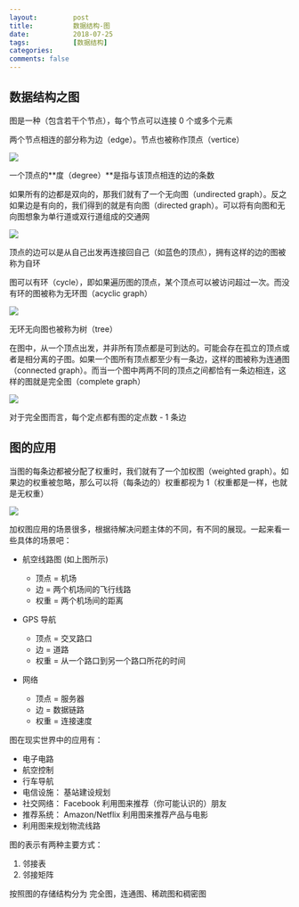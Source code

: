 ```yaml
---
layout:         post
title:          数据结构-图
date:           2018-07-25
tags:           [数据结构]
categories:
comments: false
---
```



##  数据结构之图
图是一种（包含若干个节点），每个节点可以连接 0 个或多个元素

两个节点相连的部分称为边（edge）。节点也被称作顶点（vertice）

![](https://user-gold-cdn.xitu.io/2018/7/23/164c76f06793a319?imageView2/0/w/1280/h/960)

一个顶点的**度（degree）**是指与该顶点相连的边的条数

如果所有的边都是双向的，那我们就有了一个无向图（undirected graph）。反之如果边是有向的，我们得到的就是有向图（directed graph）。可以将有向图和无向图想象为单行道或双行道组成的交通网

![](https://user-gold-cdn.xitu.io/2018/7/23/164c76f0763f8910?imageView2/0/w/1280/h/960/)

顶点的边可以是从自己出发再连接回自己（如蓝色的顶点），拥有这样的边的图被称为自环

图可以有环（cycle），即如果遍历图的顶点，某个顶点可以被访问超过一次。而没有环的图被称为无环图（acyclic graph）

![](https://user-gold-cdn.xitu.io/2018/7/23/164c76f066352d46?imageView2/0/w/1280/h/960/)

无环无向图也被称为树（tree）

在图中，从一个顶点出发，并非所有顶点都是可到达的。可能会存在孤立的顶点或者是相分离的子图。如果一个图所有顶点都至少有一条边，这样的图被称为连通图（connected graph）。而当一个图中两两不同的顶点之间都恰有一条边相连，这样的图就是完全图（complete graph）

![](https://user-gold-cdn.xitu.io/2018/7/23/164c76f06428af90?imageView2/0/w/1280/h/960/)

对于完全图而言，每个定点都有图的定点数 - 1 条边

## 图的应用

当图的每条边都被分配了权重时，我们就有了一个加权图（weighted graph）。如果边的权重被忽略，那么可以将（每条边的）权重都视为 1（权重都是一样，也就是无权重）

![](https://user-gold-cdn.xitu.io/2018/7/23/164c76f06abe1418?imageView2/0/w/1280/h/960/)

加权图应用的场景很多，根据待解决问题主体的不同，有不同的展现。一起来看一些具体的场景吧：


* 航空线路图 (如上图所示)
    * 顶点 = 机场
    * 边 = 两个机场间的飞行线路
    * 权重 = 两个机场间的距离

* GPS 导航

    * 顶点 = 交叉路口
    * 边 = 道路
    * 权重 = 从一个路口到另一个路口所花的时间

* 网络

    * 顶点 = 服务器
    * 边 = 数据链路
    * 权重 = 连接速度

图在现实世界中的应用有：
* 电子电路
* 航空控制
* 行车导航
* 电信设施： 基站建设规划
* 社交网络： Facebook 利用图来推荐（你可能认识的）朋友
* 推荐系统： Amazon/Netflix 利用图来推荐产品与电影
* 利用图来规划物流线路


图的表示有两种主要方式：
1. 邻接表
2. 邻接矩阵

按照图的存储结构分为 完全图，连通图、稀疏图和稠密图



